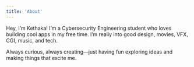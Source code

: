```yaml
---
title: 'About'
---
```


<!--
This content will be displayed at the top of the index page.
You can leave this empty if you don’t want to show any content.
-->



Hey, I’m Kethaka! I’m a Cybersecurity Engineering student who loves building cool apps in my free time. I’m really into good design, movies, VFX, CGI, music, and tech. 

Always curious, always creating—just having fun exploring ideas and making things that excite me.
